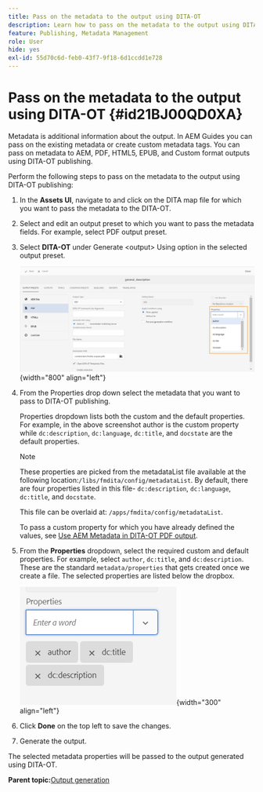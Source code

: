 ```yaml
---
title: Pass on the metadata to the output using DITA-OT
description: Learn how to pass on the metadata to the output using DITA-OT publishing in AEM Guides.
feature: Publishing, Metadata Management
role: User
hide: yes
exl-id: 55d70c6d-feb0-43f7-9f18-6d1ccdd1e728
---
```

# Pass on the metadata to the output using DITA-OT {#id21BJ00QD0XA}

Metadata is additional information about the output. In AEM Guides you can pass on the existing metadata or create custom metadata tags. You can pass on metadata to AEM, PDF, HTML5, EPUB, and Custom format outputs using DITA-OT publishing.

Perform the following steps to pass on the metadata to the output using DITA-OT publishing:

1.  In the **Assets UI**, navigate to and click on the DITA map file for which you want to pass the metadata to the DITA-OT.
1.  Select and edit an output preset to which you want to pass the metadata fields. For example, select PDF output preset.
1.  Select **DITA-OT** under Generate <output\> Using option in the selected output preset.

    ![](images/custom-meta-data-output-preset.png){width="800" align="left"}

1.  From the Properties drop down select the metadata that you want to pass to DITA-OT publishing.

    Properties dropdown lists both the custom and the default properties. For example, in the above screenshot author is the custom property while `dc:description`, `dc:language`, `dc:title`, and `docstate` are the default properties.

    >[!NOTE]
    >
    > These properties are picked from the metadataList file available at the following location:`/libs/fmdita/config/metadataList`. By default, there are four properties listed in this file- `dc:description`, `dc:language`, `dc:title`, and `docstate`.

    This file can be overlaid at: `/apps/fmdita/config/metadataList`.

    To pass a custom property for which you have already defined the values, see [Use AEM Metadata in DITA-OT PDF output](https://experienceleaguecommunities.adobe.com/t5/xml-documentation-discussions/use-aem-metadata-in-dita-ot-pdf-output/td-p/411880).

1.  From the **Properties** dropdown, select the required custom and default properties. For example, select `author`, `dc:title`, and `dc:description`. These are the standard `metadata/properties` that gets created once we create a file. The selected properties are listed below the dropbox.

    ![](images/selected-metadata-properties.png){width="300" align="left"}

1.  Click **Done** on the top left to save the changes.
1.  Generate the output.

The selected metadata properties will be passed to the output generated using DITA-OT.

**Parent topic:**[Output generation](generate-output.md)
